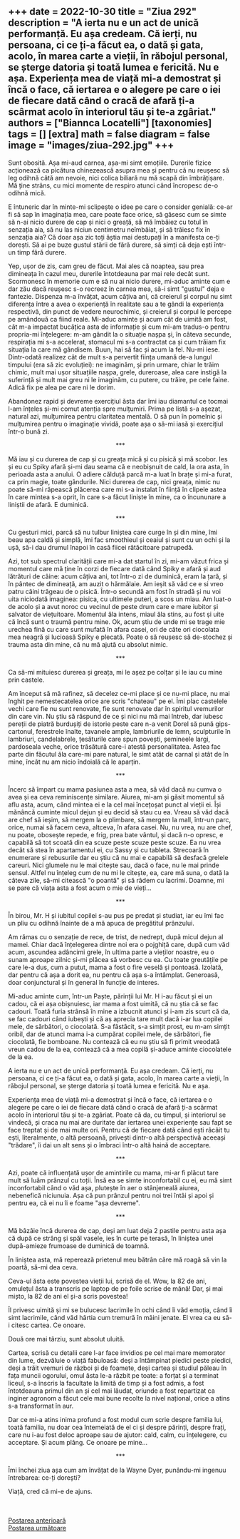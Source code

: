 
+++
date = 2022-10-30
title = "Ziua 292"
description = "A ierta nu e un act de unică performanță. Eu așa credeam. Că ierți, nu persoana, ci ce ți-a făcut ea, o dată și gata, acolo, în marea carte a vieții, în răbojul personal, se șterge datoria și toată lumea e fericită. Nu e așa. Experiența mea de viață mi-a demostrat și încă o face, că iertarea e o alegere pe care o iei de fiecare dată când o cracă de afară ți-a scârmat acolo în interiorul tău și te-a zgâriat."
authors = ["Biannca Locatelli"]
[taxonomies]
tags = []
[extra]
math = false
diagram = false
image = "images/ziua-292.jpg"
+++
---

Sunt obosită. Așa mi-aud carnea, așa-mi simt emoțiile. Durerile fizice acționează ca picătura chinezească asupra mea și pentru că nu reușesc să leg odihnă câtă am nevoie, nici colica biliară nu mă scapă din îmbrățișare. Mă ține strâns, cu mici momente de respiro atunci când încropesc de-o odihnă mică.

E întuneric dar în minte-mi sclipește o idee pe care o consider genială: ce-ar fi să sap în imaginația mea, care poate face orice, să găsesc cum se simte să n-ai nicio durere de cap și nici o greață, să mă îmbăiez cu totul în senzația aia, să nu las niciun centimetru neîmbăiat, și să trăiesc fix în senzația aia? Că doar așa zic toți ăștia mai destupați în a manifesta ce-ți dorești. Să ai pe buze gustul stării de fără durere, să simți că deja ești într-un timp fără durere.

Yep, ușor de zis, cam greu de făcut. Mai ales că noaptea, sau prea dimineața în cazul meu, durerile întotdeauna par mai rele decât sunt. Scormonesc în memorie cum e să nu ai nicio durere, mi-aduc aminte cum e dar zău dacă reușesc s-o recreez în carnea mea, să-i simt "gustul" deja e fantezie. Dispenza m-a învățat, acum câțiva ani, că creierul și corpul nu simt diferența între a avea o experiență în realitate sau a te gândi la experiența respectivă, din punct de vedere neurochimic, și creierul și corpul le percepe pe amândouă ca fiind reale. Mi-aduc aminte și acum cât de uimită am fost, cât m-a impactat bucățica asta de informație și cum mi-am tradus-o pentru propria-mi înțelegere: m-am gândit la o situație nașpa și, în câteva secunde, respirația mi s-a accelerat, stomacul mi s-a contractat ca și cum trăiam fix situația la care mă gândisem. Buun, hai să fac și acum la fel. Nu-mi iese. Dintr-odată realizez cât de mult s-a pervertit ființa umană de-a lungul timpului (era să zic evoluției): ne imaginăm, și prin urmare, chiar le trăim chimic, mult mai ușor situațiile nașpa, grele, dureroase, alea care instigă la suferință și mult mai greu ni le imaginăm, cu putere, cu trăire, pe cele faine. Adică fix pe alea pe care ni le dorim.

Abandonez rapid și devreme exercițiul ăsta dar îmi iau diamantul ce tocmai l-am înțeles și-mi comut atenția spre mulțumiri. Prima pe listă s-a așezat, natural azi, mulțumirea pentru claritatea mentală. O să pun în pomelnic și mulțumirea pentru o imaginație vividă, poate așa o să-mi iasă și exercițiul într-o bună zi.

<p style="text-align: center;">***</p>

Mă iau și cu durerea de cap și cu greața mică și cu pisică și mă scobor. Ies și eu cu Spiky afară și-mi dau seama că e neobișnuit de cald, la ora asta, în perioada asta a anului. O adiere călduță parcă m-a luat în brațe și mi-a furat, ca prin magie, toate gândurile. Nici durerea de cap, nici greața, nimic nu poate să-mi răpească plăcerea care mi s-a instalat în ființă în clipele astea în care mintea s-a oprit, în care s-a făcut liniște în mine, ca o încununare a liniștii de afară. E duminică.

<p style="text-align: center;">***</p>

Cu gesturi mici, parcă să nu tulbur liniștea care curge în și din mine, îmi beau apa caldă și simplă, îmi fac smoothieul și ceaiul și sunt cu un ochi și la ușă, să-i dau drumul înapoi în casă fiicei rătăcitoare patrupedă.

Azi, tot sub spectrul clarității care mi-a dat startul în zi, mi-am văzut frica și momentul care mă ține în corzi de fiecare dată când Spiky e afară și aud lătrături de câine: acum câțiva ani, tot într-o zi de duminică, eram la țară, și în pântec de dimineață, am auzit o hărmălaie. Am ieșit să văd ce e si vreo patru câini trăgeau de o pisică. Într-o secundă am fost în stradă și nu voi uita niciodată imaginea: pisica, cu ultimele puteri, a scos un miau. Am luat-o de acolo și a avut noroc cu vecinul de peste drum care e mare iubitor și salvator de viețuitoare. Momentul ăla intens, miaul ăla stins, au fost și uite că încă sunt o traumă pentru mine. Ok, acum știu de unde mi se trage mie urechea fină cu care sunt mufată în afara casei, ori de câte ori ciocolata mea neagră și lucioasă Spiky e plecată. Poate o să reușesc să de-stochez și trauma asta din mine, că nu mă ajută cu absolut nimic.

<p style="text-align: center;">***</p>

Ca să-mi mituiesc durerea și greața, mi le așez pe colțar și le iau cu mine prin castele.

Am început să mă rafinez, să decelez ce-mi place și ce nu-mi place, nu mai înghit pe nemestecatelea orice are scris "chateau" pe el. Îmi plac castelele vechi care fie nu sunt renovate, fie sunt renovate dar în spiritul vremurilor din care vin. Nu știu să răspund de ce și nici nu mă mai întreb, dar iubesc pereții de piatră burdușiți de istorie peste care n-a venit Dorel să pună gips-cartonul, ferestrele înalte, tavanele ample, lambriurile de lemn, sculpturile în lambriuri, candelabrele, țesăturile care spun povești, șemineele largi, pardoseala veche, orice trăsătură care-i atestă personalitatea. Astea fac parte din făcutul ăla care-mi pare natural, le simt atât de carnal și atât de în mine, încât nu am nicio îndoială că le aparțin.

<p style="text-align: center;">***</p>

Încerc să împart cu mama pasiunea asta a mea, să văd dacă nu cumva o avea și ea ceva reminiscențe similare. Aiurea, mi-am și găsit momentul să aflu asta, acum, când mintea ei e la cel mai încețoșat punct al vieții ei. Își mănâncă cuminte micul dejun și eu decid să stau cu ea. Vreau să văd dacă are chef să ieșim, să mergem la o plimbare, să mergem la mall, într-un parc, orice, numai să facem ceva, altceva, în afara casei. Nu, nu vrea, nu are chef, nu poate, obosește repede, e frig, prea bate vântul, și dacă n-o opresc, e capabilă să tot scoată din ea scuze peste scuze peste scuze. Ea nu vrea decât să stea în apartamentul ei, cu Sassy și cu tableta. Strecoară în enumerare și rebusurile dar eu știu că nu mai e capabilă să desfacă grelele careuri. Nici glumele nu le mai citește sau, dacă o face, nu le mai prinde sensul. Altfel nu înțeleg cum de nu mi le citește, ea, care mă suna, o dată la câteva zile, să-mi citească "o poantă" și să râdem cu lacrimi. Doamne, mi se pare că viața asta a fost acum o mie de vieți…

<p style="text-align: center;">***</p>

În birou, Mr. H și iubitul copilei s-au pus pe predat și studiat, iar eu îmi fac un pliu cu odihnă înainte de a mă apuca de pregătitul prânzului.

Am rămas cu o senzație de rece, de trist, de nedrept, după micul dejun al mamei. Chiar dacă înțelegerea dintre noi era o pojghiță care, după cum văd acum, ascundea adâncimi grele, în ultima parte a vieților noastre, eu o sunam aproape zilnic și-mi plăcea să vorbesc cu ea. Cu toate greutățile pe care le-a dus, cum a putut, mama a fost o fire veselă și pontoasă. Izolată, dar pentru că așa a dorit ea, nu pentru că așa s-a întâmplat. Generoasă, doar conjunctural și în general în funcție de interes.

Mi-aduc aminte cum, într-un Paște, părinții lui Mr. H i-au făcut și ei un cadou, că ei așa obișnuiesc, iar mama a fost uimită, că nu știa că se fac cadouri. Toată furia strânsă în mine a izbucnit atunci și i-am zis scurt că da, se fac cadouri când iubești și că aș aprecia tare mult dacă i-ar lua copilei mele, de sărbători, o ciocolată. S-a fâstâcit, s-a simțit prost, eu m-am simțit oribil, dar de atunci mama i-a cumpărat copilei mele, de sărbători, fie ciocolată, fie bomboane. Nu contează că eu nu știu să fi primit vreodată vreun cadou de la ea, contează că a mea copilă și-aduce aminte ciocolatele de la ea.

A ierta nu e un act de unică performanță. Eu așa credeam. Că ierți, nu persoana, ci ce ți-a făcut ea, o dată și gata, acolo, în marea carte a vieții, în răbojul personal, se șterge datoria și toată lumea e fericită. Nu e așa.

Experiența mea de viață mi-a demostrat și încă o face, că iertarea e o alegere pe care o iei de fiecare dată când o cracă de afară ți-a scârmat acolo în interiorul tău și te-a zgâriat. Poate că da, cu timpul, și interiorul se vindecă, și craca nu mai are duritate dar iertarea unei experiențe sau fapt se face treptat și de mai multe ori. Pentru că de fiecare dată când ești râcâit tu ești, literalmente, o altă persoană, privești dintr-o altă perspectivă aceeași "trădare", îi dai un alt sens și o îmbraci într-o altă haină de acceptare.

<p style="text-align: center;">***</p>

Azi, poate că influențată ușor de amintirile cu mama, mi-ar fi plăcut tare mult să luăm prânzul cu toții. Însă ea se simte inconfortabil cu ei, eu mă simt inconfortabil când o văd așa, plutește în aer o stânjeneală aiurea, nebenefică niciunuia. Așa că pun prânzul pentru noi trei întâi și apoi și pentru ea, că ei nu îi e foame "așa devreme".

<p style="text-align: center;">***</p>

Mă bâzâie încă durerea de cap, deși am luat deja 2 pastile pentru asta așa că după ce strâng și spăl vasele, ies în curte pe terasă, în liniștea unei după-amieze frumoase de duminică de toamnă.

În liniștea asta, mă reperează prietenul meu bătrân căre mă roagă să vin la poartă, să-mi dea ceva.

Ceva-ul ăsta este povestea vieții lui, scrisă de el. Wow, la 82 de ani, omulețul ăsta a transcris pe laptop de pe foile scrise de mână! Dar, și mai mișto, la 82 de ani el și-a scris povestea!

Îl privesc uimită și mi se bulucesc lacrimile în ochi când îi văd emoția, când îi simt lacrimile, când văd hârtia cum tremură în mâini jenate. El vrea ca eu să-i citesc cartea. Ce onoare.

Două ore mai târziu, sunt absolut uluită.

Cartea, scrisă cu detalii care l-ar face invidios pe cel mai mare memorator din lume, dezvăluie o viață fabuloasă: deși a întâmpinat piedici peste piedici, deși a trăit vremuri de război și de foamete, deși cartea și studiul păleau în fața muncii ogorului, omul ăsta le-a răzbit pe toate: a forțat și a terminat liceul, s-a înscris la facultate la limită de timp și a fost admis, a fost întotdeauna primul din an și cel mai lăudat, oriunde a fost repartizat ca inginer agronom a făcut cele mai bune recolte la nivel național, orice a atins s-a transformat în aur.

Dar ce mi-a atins inima profund a fost modul cum scrie despre familia lui, toată familia, nu doar cea întemeiată de el ci și despre părinți, despre frați, care nu i-au fost deloc aproape sau de ajutor: cald, calm, cu înțelegere, cu acceptare. Și acum plâng. Ce onoare pe mine…

<p style="text-align: center;">***</p>

Îmi închei ziua așa cum am învățat de la Wayne Dyer, punându-mi ingenuu întrebarea: ce-ți dorești?

Viață, cred că mi-e de ajuns.

<br/>

<br/>

<div class="flex justify-between">
  <div>
    <a href="/blog/ziua-291/">Postarea anterioară</a>
  </div>
  <div>
    <a href="/blog/ziua-293/">Postarea următoare</a>
  </div>
</div>

